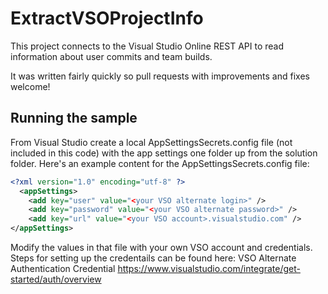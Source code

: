 # ExtractVSOProjectInfo
This project connects to the Visual Studio Online REST API to read information about user commits and team builds.

It was written fairly quickly so pull requests with improvements and fixes welcome!

## Running the sample
From Visual Studio create a local AppSettingsSecrets.config file (not included in this code) with the app settings one folder up from the solution folder. Here's an example content for the AppSettingsSecrets.config file:

```xml
<?xml version="1.0" encoding="utf-8" ?>
  <appSettings>
    <add key="user" value="<your VSO alternate login>" />
    <add key="password" value="<your VSO alternate password>" />
    <add key="url" value="<your VSO account>.visualstudio.com" />
</appSettings>
```

Modify the values in that file with your own VSO account and credentials. Steps for setting up the credentails can be found here:
VSO Alternate Authentication Credential 
https://www.visualstudio.com/integrate/get-started/auth/overview
